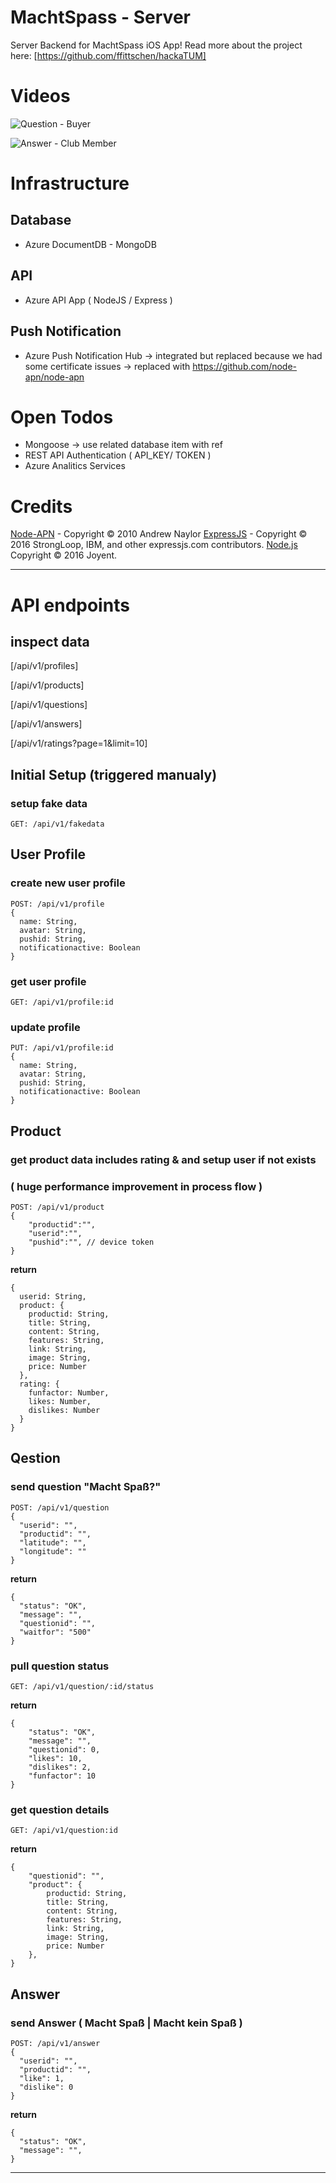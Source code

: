 
# MachtSpass - Server

Server Backend for MachtSpass iOS App!
Read more about the project here: [https://github.com/ffittschen/hackaTUM]

# Videos

![Question - Buyer](https://github.com/MobileAppVault/hackaTUM-Server/blob/master/media/MachtSpa%C3%9F%20-%20Part%201%20-%20Question.gif)

![Answer - Club Member](https://github.com/MobileAppVault/hackaTUM-Server/blob/master/media/MachtSpa%C3%9F%20-%20Part%202%20-%20%20Answer.gif)

# Infrastructure

## Database

- Azure DocumentDB - MongoDB

## API

- Azure API App ( NodeJS / Express )

## Push Notification 

- Azure Push Notification Hub 
    -> integrated but replaced because we had some certificate issues 
    -> replaced with https://github.com/node-apn/node-apn

# Open Todos

- Mongoose -> use related database item with ref 
- REST API Authentication ( API_KEY/ TOKEN )
- Azure Analitics Services

# Credits

[Node-APN](https://github.com/node-apn/node-apn) - Copyright © 2010 Andrew Naylor
[ExpressJS](http://expressjs.com/) - Copyright © 2016 StrongLoop, IBM, and other expressjs.com contributors.
[Node.js](https://nodejs.org/en/) Copyright © 2016 Joyent.

---

# API endpoints

## inspect data

[/api/v1/profiles]

[/api/v1/products]

[/api/v1/questions]

[/api/v1/answers]

[/api/v1/ratings?page=1&limit=10]

## Initial Setup (triggered manualy)

### setup fake data

    GET: /api/v1/fakedata

## User Profile

### create new user profile 
    
    POST: /api/v1/profile
    {
      name: String,
      avatar: String,
      pushid: String,
      notificationactive: Boolean
    }

### get user profile 
    
    GET: /api/v1/profile:id

### update profile

    PUT: /api/v1/profile:id
    {
      name: String,
      avatar: String,
      pushid: String,
      notificationactive: Boolean
    }

## Product

### get product data includes rating & and setup user if not exists 
### ( huge performance improvement in process flow )

    POST: /api/v1/product
    {
        "productid":"",
        "userid":"",
        "pushid":"", // device token
    }


**return**

    {
      userid: String,
      product: {
        productid: String,
        title: String,
        content: String,
        features: String,
        link: String,
        image: String,
        price: Number
      },
      rating: {
        funfactor: Number,
        likes: Number,
        dislikes: Number
      }
    }

## Qestion 

### send question "Macht Spaß?"

    POST: /api/v1/question
    {
      "userid": "",
      "productid": "",
      "latitude": "",
      "longitude": ""
    }


**return**

    {
      "status": "OK",
      "message": "",
      "questionid": "",
      "waitfor": "500"
    }

### pull question status

    GET: /api/v1/question/:id/status
    
**return**

    {
        "status": "OK",
        "message": "",
        "questionid": 0,
        "likes": 10,
        "dislikes": 2,
        "funfactor": 10
    }


### get question details

    GET: /api/v1/question:id
    
**return**

    {
        "questionid": "",
        "product": {
            productid: String,
            title: String,
            content: String,
            features: String,
            link: String,
            image: String,
            price: Number
        },
    }


## Answer 

### send Answer ( Macht Spaß | Macht kein Spaß )

    POST: /api/v1/answer
    {
      "userid": "",
      "productid": "",
      "like": 1,
      "dislike": 0
    }

**return**

    {
      "status": "OK",
      "message": "",
    }

---
